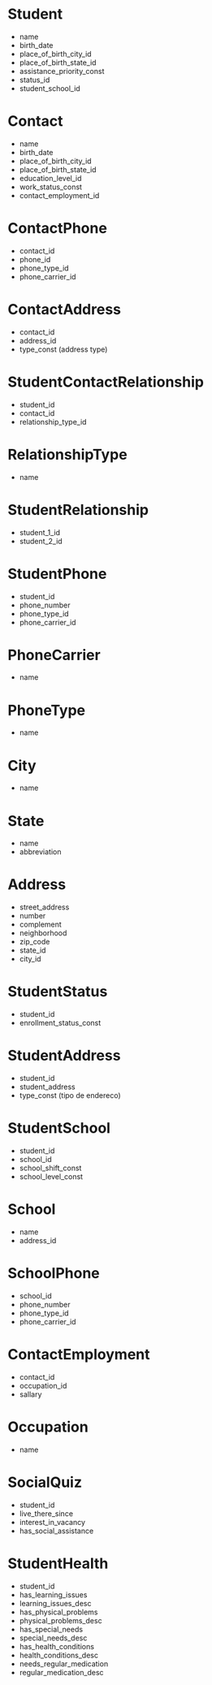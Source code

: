 # Student
* name
* birth_date
* place_of_birth_city_id
* place_of_birth_state_id
* assistance_priority_const
* status_id
* student_school_id

# Contact
* name
* birth_date
* place_of_birth_city_id
* place_of_birth_state_id
* education_level_id
* work_status_const
* contact_employment_id

# ContactPhone
* contact_id
* phone_id
* phone_type_id
* phone_carrier_id

# ContactAddress
* contact_id
* address_id
* type_const (address type)

# StudentContactRelationship
* student_id
* contact_id
* relationship_type_id

# RelationshipType
* name

# StudentRelationship
* student_1_id
* student_2_id

# StudentPhone
* student_id
* phone_number
* phone_type_id
* phone_carrier_id

# PhoneCarrier
* name

# PhoneType
* name

# City
* name

# State
* name
* abbreviation

# Address
* street_address
* number
* complement
* neighborhood
* zip_code
* state_id
* city_id

# StudentStatus
* student_id
* enrollment_status_const

# StudentAddress
* student_id
* student_address
* type_const (tipo de endereco)

# StudentSchool
* student_id
* school_id
* school_shift_const
* school_level_const

# School
* name
* address_id

# SchoolPhone
* school_id
* phone_number
* phone_type_id
* phone_carrier_id

# ContactEmployment
* contact_id
* occupation_id
* sallary

# Occupation
* name

# SocialQuiz
* student_id
* live_there_since
* interest_in_vacancy
* has_social_assistance

# StudentHealth
* student_id
* has_learning_issues
* learning_issues_desc
* has_physical_problems
* physical_problems_desc
* has_special_needs
* special_needs_desc
* has_health_conditions
* health_conditions_desc
* needs_regular_medication
* regular_medication_desc
